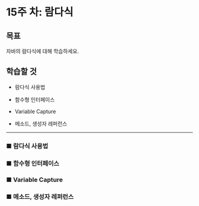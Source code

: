 # 15주 차: 람다식

## 목표

자바의 람다식에 대해 학습하세요.

## 학습할 것

- 람다식 사용법

- 함수형 인터페이스
- Variable Capture
- 메소드, 생성자 레퍼런스

---

### ■ 람다식 사용법

### ■ 함수형 인터페이스

### ■ Variable Capture

### ■ 메소드, 생성자 레퍼런스